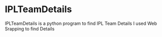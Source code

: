 # IPLTeamDetails
IPLTeamDetails is a python program to find IPL Team Details
I used Web Srapping to find Details
